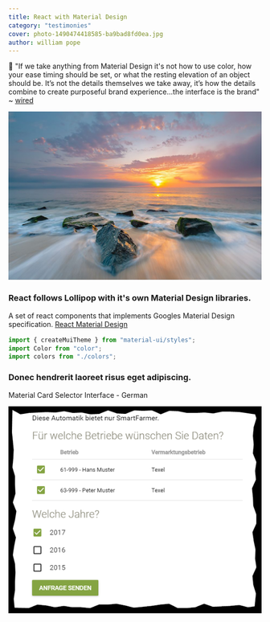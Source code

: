 ```yaml
---
title: React with Material Design
category: "testimonies"
cover: photo-1490474418585-ba9bad8fd0ea.jpg
author: william pope
---
```


:100: "If we take anything from Material Design it's not how to use color, how your ease timing should be set, or what the resting elevation of an object should be. It’s not the details themselves we take away, it’s how the details combine to create purposeful brand experience...the interface is the brand" ~ [wired](https://www.wired.com/insights/2014/12/google-material-design/)

![unsplash.com](./photo-1490474418585-ba9bad8fd0ea.jpg)

### React follows Lollipop with it's own Material Design libraries.

A set of react components that implements Googles Material Design specification. [React Material Design](https://www.npmjs.com/package/material-ui)

```javascript
import { createMuiTheme } from "material-ui/styles";
import Color from "color";
import colors from "./colors";
```
### Donec hendrerit laoreet risus eget adipiscing.

Material Card Selector Interface - German

![test](./33893097-e5a70c34-df5a-11e7-8f5e-40e057626770.png)

